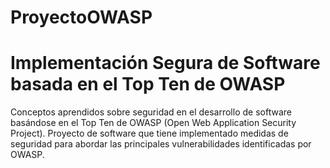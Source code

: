 # ProyectoOWASP
# Implementación Segura de Software basada en el Top Ten de OWASP
Conceptos aprendidos sobre seguridad en el desarrollo de software basándose en el Top Ten de OWASP (Open Web Application Security Project).
Proyecto de software que tiene implementado medidas de seguridad para abordar las principales vulnerabilidades identificadas por OWASP.

